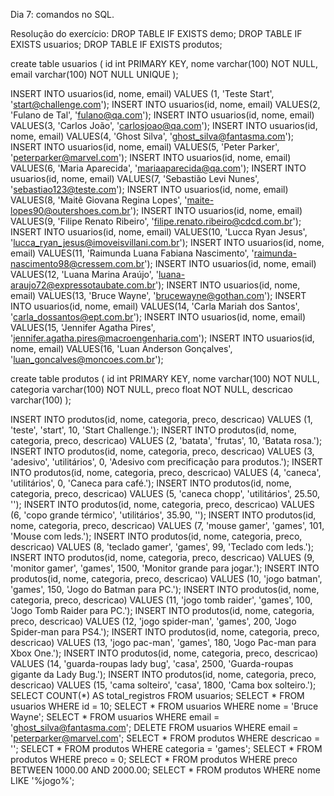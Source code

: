 Dia 7: comandos no SQL.

Resolução do exercício:
DROP TABLE IF EXISTS demo;
DROP TABLE IF EXISTS usuarios;
DROP TABLE IF EXISTS produtos;

create table usuarios (
  id int PRIMARY KEY,
  nome varchar(100) NOT NULL,
  email varchar(100) NOT NULL UNIQUE
);

INSERT INTO usuarios(id, nome, email) VALUES (1, 'Teste Start', 'start@challenge.com');
INSERT INTO usuarios(id, nome, email) VALUES(2, 'Fulano de Tal', 'fulano@qa.com');
INSERT INTO usuarios(id, nome, email) VALUES(3, 'Carlos João', 'carlosjoao@qa.com');
INSERT INTO usuarios(id, nome, email) VALUES(4, 'Ghost Silva', 'ghost_silva@fantasma.com');
INSERT INTO usuarios(id, nome, email) VALUES(5, 'Peter Parker', 'peterparker@marvel.com');
INSERT INTO usuarios(id, nome, email) VALUES(6, 'Maria Aparecida', 'mariaaparecida@qa.com');
INSERT INTO usuarios(id, nome, email) VALUES(7, 'Sebastião Levi Nunes', 'sebastiao123@teste.com');
INSERT INTO usuarios(id, nome, email) VALUES(8, 'Maitê Giovana Regina Lopes', 'maite-lopes90@outershoes.com.br');
INSERT INTO usuarios(id, nome, email) VALUES(9, 'Filipe Renato Ribeiro', 'filipe.renato.ribeiro@cdcd.com.br');
INSERT INTO usuarios(id, nome, email) VALUES(10, 'Lucca Ryan Jesus', 'lucca_ryan_jesus@imoveisvillani.com.br');
INSERT INTO usuarios(id, nome, email) VALUES(11, 'Raimunda Luana Fabiana Nascimento', 'raimunda-nascimento98@cressem.com.br');
INSERT INTO usuarios(id, nome, email) VALUES(12, 'Luana Marina Araújo', 'luana-araujo72@expressotaubate.com.br');
INSERT INTO usuarios(id, nome, email) VALUES(13, 'Bruce Wayne', 'brucewayne@gothan.com');
INSERT INTO usuarios(id, nome, email) VALUES(14, 'Carla Mariah dos Santos', 'carla_dossantos@ept.com.br');
INSERT INTO usuarios(id, nome, email) VALUES(15, 'Jennifer Agatha Pires', 'jennifer.agatha.pires@macroengenharia.com');
INSERT INTO usuarios(id, nome, email) VALUES(16, 'Luan Anderson Gonçalves', 'luan_goncalves@moncoes.com.br');

create table produtos (
  id int PRIMARY KEY,
  nome varchar(100) NOT NULL,
  categoria varchar(100) NOT NULL,
  preco float NOT NULL,
  descricao varchar(100)
);

INSERT INTO produtos(id, nome, categoria, preco, descricao) VALUES (1, 'teste', 'start', 10, 'Start Challenge.');
INSERT INTO produtos(id, nome, categoria, preco, descricao) VALUES (2, 'batata', 'frutas', 10, 'Batata rosa.');
INSERT INTO produtos(id, nome, categoria, preco, descricao) VALUES (3, 'adesivo', 'utilitários', 0, 'Adesivo com precificação para produtos.');
INSERT INTO produtos(id, nome, categoria, preco, descricao) VALUES (4, 'caneca', 'utilitários', 0, 'Caneca para café.');
INSERT INTO produtos(id, nome, categoria, preco, descricao) VALUES (5, 'caneca chopp', 'utilitários', 25.50, '');
INSERT INTO produtos(id, nome, categoria, preco, descricao) VALUES (6, 'copo grande térmico', 'utilitários', 35.90, '');
INSERT INTO produtos(id, nome, categoria, preco, descricao) VALUES (7, 'mouse gamer', 'games', 101, 'Mouse com leds.');
INSERT INTO produtos(id, nome, categoria, preco, descricao) VALUES (8, 'teclado gamer', 'games', 99, 'Teclado com leds.');
INSERT INTO produtos(id, nome, categoria, preco, descricao) VALUES (9, 'monitor gamer', 'games', 1500, 'Monitor grande para jogar.');
INSERT INTO produtos(id, nome, categoria, preco, descricao) VALUES (10, 'jogo batman', 'games', 150, 'Jogo do Batman para PC.');
INSERT INTO produtos(id, nome, categoria, preco, descricao) VALUES (11, 'jogo tomb raider', 'games', 100, 'Jogo Tomb Raider para PC.');
INSERT INTO produtos(id, nome, categoria, preco, descricao) VALUES (12, 'jogo spider-man', 'games', 200, 'Jogo Spider-man para PS4.');
INSERT INTO produtos(id, nome, categoria, preco, descricao) VALUES (13, 'jogo pac-man', 'games', 180, 'Jogo Pac-man para Xbox One.');
INSERT INTO produtos(id, nome, categoria, preco, descricao) VALUES (14, 'guarda-roupas lady bug', 'casa', 2500, 'Guarda-roupas gigante da Lady Bug.');
INSERT INTO produtos(id, nome, categoria, preco, descricao) VALUES (15, 'cama solteiro', 'casa', 1800, 'Cama box solteiro.');
SELECT COUNT(*) AS total_registros
FROM usuarios;
SELECT *
FROM usuarios
WHERE id = 10;
SELECT *
FROM usuarios
WHERE nome = 'Bruce Wayne';
SELECT *
FROM usuarios
WHERE email = 'ghost_silva@fantasma.com';
DELETE FROM usuarios
WHERE email = 'peterparker@marvel.com';
SELECT *
FROM produtos
WHERE descricao = '';
SELECT *
FROM produtos
WHERE categoria = 'games';
SELECT *
FROM produtos
WHERE preco = 0;
SELECT *
FROM produtos
WHERE preco BETWEEN 1000.00 AND 2000.00;
SELECT *
FROM produtos
WHERE nome LIKE '%jogo%';